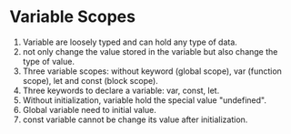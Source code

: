 # Variable Scopes

1. Variable are loosely typed and can hold any type of data. 
2. not only change the value stored in the variable but also change the type of value.
3. Three variable scopes: without keyword (global scope), var (function scope), let and const (block scope). 
4. Three keywords to declare a variable: var, const, let.
5. Without initialization, variable hold the special value "undefined".
6. Global variable need to initial value.
7. const variable cannot be change its value after initialization.
